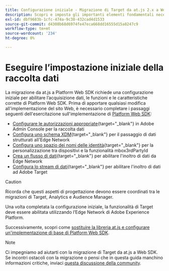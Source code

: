 ```yaml
---
title: Configurazione iniziale - Migrazione di Target da at.js 2.x a Web SDK
description: Scopri e imposta gli importanti elementi fondamentali necessari per l’implementazione di Platform Web SDK
exl-id: dbf9683b-1cfc-474a-9c38-432cad4d1533
source-git-commit: d4308b68d6974fe47eca668dd16555d15a8247c9
workflow-type: tm+mt
source-wordcount: '234'
ht-degree: 0%

---
```


# Eseguire l’impostazione iniziale della raccolta dati

La migrazione da at.js a Platform Web SDK richiede una configurazione iniziale per abilitare l’acquisizione dati, le funzioni e le caratteristiche corrette di Platform Web SDK. Prima di apportare qualsiasi modifica all&#39;implementazione del sito Web, è necessario completare i passaggi seguenti dell&#39;esercitazione sull&#39;implementazione di [Platform Web SDK](https://experienceleague.adobe.com/docs/platform-learn/implement-web-sdk/overview.html?lang=it):

- [Configurare le autorizzazioni appropriate](https://experienceleague.adobe.com/en/docs/platform-learn/implement-web-sdk/overview#prerequisites){target="_blank"} in Adobe Admin Console per la raccolta dati
- [Configura uno schema XDM](https://experienceleague.adobe.com/docs/platform-learn/implement-web-sdk/initial-configuration/configure-schemas.html){target="_blank"} per il passaggio di dati strutturati all&#39;Edge Network
- [Configura uno spazio dei nomi delle identità](https://experienceleague.adobe.com/docs/platform-learn/implement-web-sdk/initial-configuration/configure-identities.html){target="_blank"} per la personalizzazione tra dispositivi e la funzionalità mbox3rdPartyId
- [Crea un flusso di dati](https://experienceleague.adobe.com/docs/platform-learn/implement-web-sdk/initial-configuration/configure-datastream.html){target="_blank"} per abilitare l&#39;inoltro di dati da Edge Network
- [Configura lo stream di dati](https://experienceleague.adobe.com/docs/platform-learn/implement-web-sdk/applications-setup/setup-target.html#configure-the-datastream){target="_blank"} per abilitare l&#39;inoltro di dati ad Adobe Target

>[!CAUTION]
>
>Ricorda che questi aspetti di progettazione devono essere coordinati tra le migrazioni di Target, Analytics e Audience Manager.

Una volta completata la configurazione iniziale, la funzionalità di Target deve essere abilitata utilizzando l’Edge Network di Adobe Experience Platform.

Successivamente, scopri come [sostituire la libreria at.js e configurare un&#39;implementazione di base di Platform Web SDK](replace-library.md).

>[!NOTE]
>
>Ci impegniamo ad aiutarti con la migrazione di Target da at.js a Web SDK. Se incontri ostacoli con la migrazione o pensi che in questa guida manchino informazioni critiche, inviaci [questa discussione della community](https://experienceleaguecommunities.adobe.com/t5/adobe-experience-platform-data/tutorial-discussion-migrate-target-from-at-js-to-web-sdk/m-p/575587#M463).

